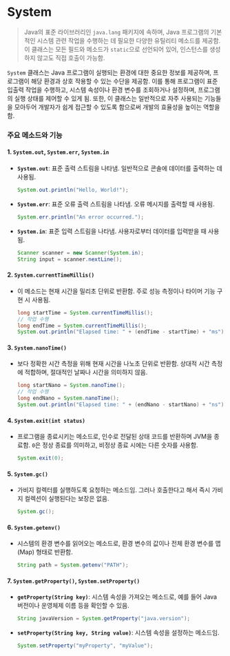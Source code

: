 # System
> Java의 표준 라이브러리인 `java.lang` 패키지에 속하며, Java 프로그램의 기본적인 시스템 관련 작업을 수행하는 데 필요한 다양한 유틸리티 메소드를 제공함. 이 클래스는 모든 필드와 메소드가 `static`으로 선언되어 있어, 인스턴스를 생성하지 않고도 직접 호출이 가능함.

`System` 클래스는 Java 프로그램이 실행되는 환경에 대한 중요한 정보를 제공하며, 프로그램이 해당 환경과 상호 작용할 수 있는 수단을 제공함. 이를 통해 프로그램이 표준 입출력 작업을 수행하고, 시스템 속성이나 환경 변수를 조회하거나 설정하며, 프로그램의 실행 상태를 제어할 수 있게 됨. 또한, 이 클래스는 일반적으로 자주 사용되는 기능들을 모아두어 개발자가 쉽게 접근할 수 있도록 함으로써 개발의 효율성을 높이는 역할을 함.
### 주요 메소드와 기능

#### 1. `System.out`, `System.err`, `System.in`
- **`System.out`**: 표준 출력 스트림을 나타냄. 일반적으로 콘솔에 데이터를 출력하는 데 사용됨.
  ```java
  System.out.println("Hello, World!");
  ```
- **`System.err`**: 표준 오류 출력 스트림을 나타냄. 오류 메시지를 출력할 때 사용됨.
  ```java
  System.err.println("An error occurred.");
  ```
- **`System.in`**: 표준 입력 스트림을 나타냄. 사용자로부터 데이터를 입력받을 때 사용됨.
  ```java
  Scanner scanner = new Scanner(System.in);
  String input = scanner.nextLine();
  ```

#### 2. `System.currentTimeMillis()`
- 이 메소드는 현재 시간을 밀리초 단위로 반환함. 주로 성능 측정이나 타이머 기능 구현 시 사용됨.
  ```java
  long startTime = System.currentTimeMillis();
  // 작업 수행
  long endTime = System.currentTimeMillis();
  System.out.println("Elapsed time: " + (endTime - startTime) + "ms");
  ```

#### 3. `System.nanoTime()`
- 보다 정확한 시간 측정을 위해 현재 시간을 나노초 단위로 반환함. 상대적 시간 측정에 적합하며, 절대적인 날짜나 시간을 의미하지 않음.
  ```java
  long startNano = System.nanoTime();
  // 작업 수행
  long endNano = System.nanoTime();
  System.out.println("Elapsed time: " + (endNano - startNano) + "ns");
  ```

#### 4. `System.exit(int status)`
- 프로그램을 종료시키는 메소드로, 인수로 전달된 상태 코드를 반환하며 JVM을 종료함. `0`은 정상 종료를 의미하고, 비정상 종료 시에는 다른 숫자를 사용함.
  ```java
  System.exit(0);
  ```

#### 5. `System.gc()`
- 가비지 컬렉터를 실행하도록 요청하는 메소드임. 그러나 호출한다고 해서 즉시 가비지 컬렉션이 실행된다는 보장은 없음.
  ```java
  System.gc();
  ```

#### 6. `System.getenv()`
- 시스템의 환경 변수를 읽어오는 메소드로, 환경 변수의 값이나 전체 환경 변수를 맵(Map) 형태로 반환함.
  ```java
  String path = System.getenv("PATH");
  ```

#### 7. `System.getProperty()`, `System.setProperty()`
- **`getProperty(String key)`**: 시스템 속성을 가져오는 메소드로, 예를 들어 Java 버전이나 운영체제 이름 등을 확인할 수 있음.
  ```java
  String javaVersion = System.getProperty("java.version");
  ```
- **`setProperty(String key, String value)`**: 시스템 속성을 설정하는 메소드임.
  ```java
  System.setProperty("myProperty", "myValue");
  ```